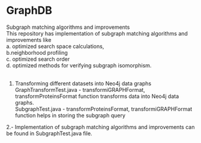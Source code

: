 # GraphDB
Subgraph matching algorithms and improvements
<br>
This repository has implementation of subgraph matching algorithms and improvements like <br>
a. optimized search space calculations, <br>b.neighborhood profiling <br>c. optimized search order<br> d. optimized methods for verifying subgraph isomorphism.
<br><br>

1. Transforming different datasets into Neo4j data graphs <br>
GraphTransformTest.java - transformiGRAPHFormat, transformProteinsFormat function transforms data into Neo4j data graphs.<br>
SubgraphTest.java - transformProteinsFormat, transformiGRAPHFormat function helps in storing the subgraph query<br>

2.- Implementation of subgraph matching algorithms and improvements can be found in SubgraphTest.java file.  
